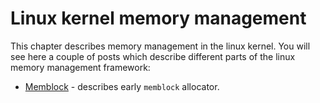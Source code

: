 # Linux kernel memory management

This chapter describes memory management in the linux kernel. You will see here a
couple of posts which describe different parts of the linux memory management framework:

* [Memblock](https://github.com/0xAX/linux-insides/blob/master/MM/linux-mm-1.md) - describes early `memblock` allocator.
